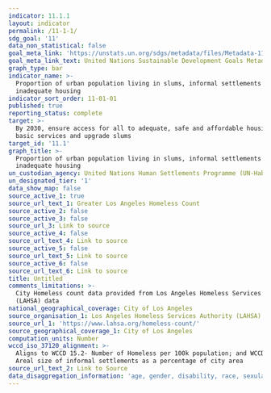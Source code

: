 ```yaml
---
indicator: 11.1.1
layout: indicator
permalink: /11-1-1/
sdg_goal: '11'
data_non_statistical: false
goal_meta_link: 'https://unstats.un.org/sdgs/metadata/files/Metadata-11-01-01.pdf'
goal_meta_link_text: United Nations Sustainable Development Goals Metadata (PDF 93.1 KB)
graph_type: bar
indicator_name: >-
  Proportion of urban population living in slums, informal settlements or
  inadequate housing
indicator_sort_order: 11-01-01
published: true
reporting_status: complete
target: >-
  By 2030, ensure access for all to adequate, safe and affordable housing and
  basic services and upgrade slums
target_id: '11.1'
graph_title: >-
  Proportion of urban population living in slums, informal settlements or
  inadequate housing
un_custodian_agency: United Nations Human Settlements Programme (UN-Habitat)
un_designated_tier: '1'
data_show_map: false
source_active_1: true
source_url_text_1: Greater Los Angeles Homeless Count
source_active_2: false
source_active_3: false
source_url_3: Link to source
source_active_4: false
source_url_text_4: Link to source
source_active_5: false
source_url_text_5: Link to source
source_active_6: false
source_url_text_6: Link to source
title: Untitled
comments_limitations: >-
  City Homeless count data provided from Los Angeles Homeless Services Authority
  (LAHSA) data
national_geographical_coverage: City of Los Angeles
source_organisation_1: Los Angeles Homeless Services Authority (LAHSA)
source_url_1: 'https://www.lahsa.org/homeless-count/'
source_geographical_coverage_1: City of Los Angeles
computation_units: Number
wccd_iso_37120_alignment: >-
  Aligns to WCCD 15.2- Number of Homeless per 100k population; and WCCD 19.3-
  Areal size of informal settlements as a percentage of city area
source_url_text_2: Link to Source
data_disaggregation_information: 'age, gender, disability, race, sexula orientation'
---
```

